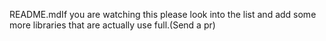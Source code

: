 README.mdIf you are watching this please look into the list and add some more libraries that are actually use full.(Send a pr)
